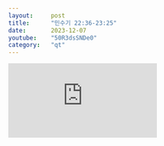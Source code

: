 ```yaml
---
layout:     post
title:      "민수기 22:36-23:25"
date:       2023-12-07
youtube:    "50R3dsSNDe0"
category:   "qt"
---
```


<div class="youtube margin-large">
    <iframe src="https://www.youtube.com/embed/50R3dsSNDe0" title="YouTube video player" frameborder="0" allow="accelerometer; autoplay; clipboard-write; encrypted-media; gyroscope; picture-in-picture; web-share" allowfullscreen></iframe>
</div>